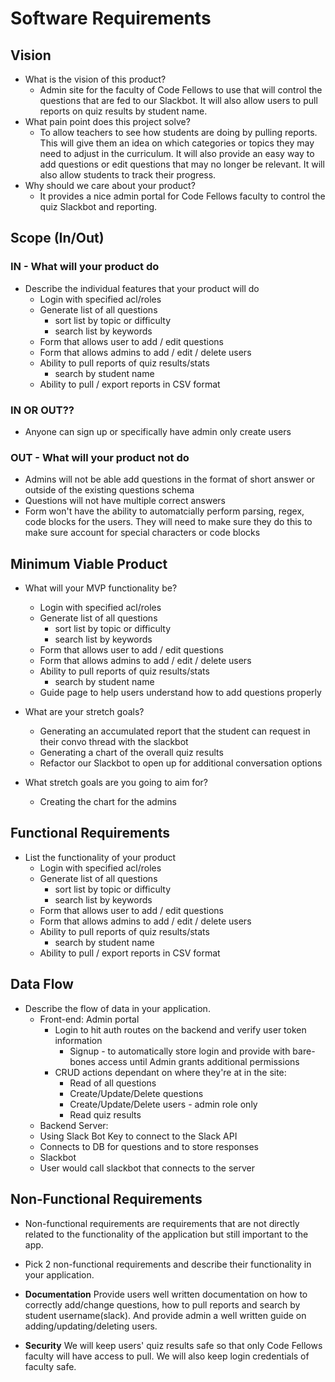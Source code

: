 # Software Requirements

## Vision

- What is the vision of this product?
  - Admin site for the faculty of Code Fellows to use that will control the questions that are fed to our Slackbot. It will also allow users to pull reports on quiz results by student name.  
- What pain point does this project solve?
  - To allow teachers to see how students are doing by pulling reports. This will give them an idea on which categories or topics they may need to adjust in the curriculum. It will also provide an easy way to add questions or edit questions that may no longer be relevant. It will also allow students to track their progress.
- Why should we care about your product?
  - It provides a nice admin portal for Code Fellows faculty to control the quiz Slackbot and reporting.

## Scope (In/Out)

### IN - What will your product do
  
- Describe the individual features that your product will do
  - Login with specified acl/roles
  - Generate list of all questions
    - sort list by topic or difficulty
    - search list by keywords
  - Form that allows user to add / edit questions
  - Form that allows admins to add / edit / delete users
  - Ability to pull reports of quiz results/stats
    - search by student name
  - Ability to pull / export reports in CSV format
  
### IN OR OUT?? 

- Anyone can sign up or specifically have admin only create users

### OUT - What will your product not do

- Admins will not be able add questions in the format of short answer or outside of the existing questions schema
- Questions will not have multiple correct answers
- Form won't have the ability to automatcially perform parsing, regex, code blocks for the users. They will need to make sure they do this to make sure account for special characters or code blocks 

## Minimum Viable Product

- What will your MVP functionality be?
  - Login with specified acl/roles
  - Generate list of all questions
    - sort list by topic or difficulty
    - search list by keywords
  - Form that allows user to add / edit questions
  - Form that allows admins to add / edit / delete users
  - Ability to pull reports of quiz results/stats
    - search by student name
  - Guide page to help users understand how to add questions properly
 
- What are your stretch goals?
  - Generating an accumulated report that the student can request in their convo thread with the slackbot
  - Generating a chart of the overall quiz results
  - Refactor our Slackbot to open up for additional conversation options
 
- What stretch goals are you going to aim for?
  - Creating the chart for the admins

## Functional Requirements

- List the functionality of your product
  - Login with specified acl/roles
  - Generate list of all questions
    - sort list by topic or difficulty
    - search list by keywords
  - Form that allows user to add / edit questions
  - Form that allows admins to add / edit / delete users
  - Ability to pull reports of quiz results/stats
    - search by student name
  - Ability to pull / export reports in CSV format
 

## Data Flow 

- Describe the flow of data in your application. 
  - Front-end: Admin portal
    - Login to hit auth routes on the backend and verify user token information
      - Signup - to automatically store login and provide with bare-bones access until Admin grants additional permissions
    - CRUD actions dependant on where they're at in the site:
      - Read of all questions
      - Create/Update/Delete questions
      - Create/Update/Delete users - admin role only
      - Read quiz results
  - Backend Server: 
   - Using Slack Bot Key to connect to the Slack API
   - Connects to DB for questions and to store responses
  - Slackbot
   - User would call slackbot that connects to the server  


## Non-Functional Requirements 

- Non-functional requirements are requirements that are not directly related to the functionality of the application but still important to the app.
- Pick 2 non-functional requirements and describe their functionality in your application.

- **Documentation** Provide users well written documentation on how to correctly add/change questions, how to pull reports and search by student username(slack). And provide admin a well written guide on adding/updating/deleting users. 
- **Security** We will keep users' quiz results safe so that only Code Fellows faculty will have access to pull. We will also keep login credentials of faculty safe. 

